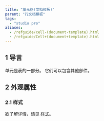 ```yaml
---
title: "单元格(文档模板)"
parent: "行文档模板"
tags:
  - "studio pro"
aliases:
  - /refguide/cell-(document-template).html
  - /refguide/Cell+(document+template).html
---
```


## 1 导言

单元是表的一部分。 它们可以包含其他部件。

## 2 外观属性

### 2.1 样式

欲了解详情，请见 [样式](style)。

